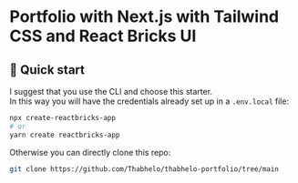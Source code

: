 # Portfolio with Next.js with Tailwind CSS and React Bricks UI


## 🚀 Quick start

I suggest that you use the CLI and choose this starter.  
In this way you will have the credentials already set up in a `.env.local` file:

```bash
npx create-reactbricks-app
# or
yarn create reactbricks-app
```

Otherwise you can directly clone this repo:

```bash
git clone https://github.com/Thabhelo/thabhelo-portfolio/tree/main
```

